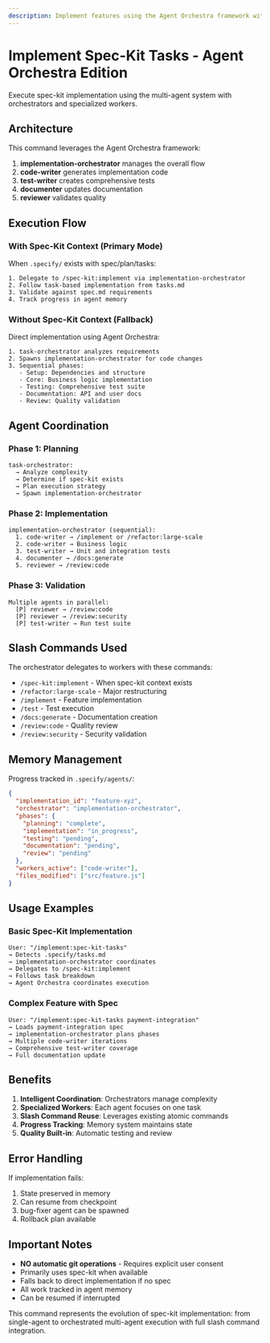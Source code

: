 ```yaml
---
description: Implement features using the Agent Orchestra framework with intelligent task coordination
---
```


# Implement Spec-Kit Tasks - Agent Orchestra Edition

Execute spec-kit implementation using the multi-agent system with orchestrators and specialized workers.

## Architecture

This command leverages the Agent Orchestra framework:
1. **implementation-orchestrator** manages the overall flow
2. **code-writer** generates implementation code
3. **test-writer** creates comprehensive tests
4. **documenter** updates documentation
5. **reviewer** validates quality

## Execution Flow

### With Spec-Kit Context (Primary Mode)
When `.specify/` exists with spec/plan/tasks:
```
1. Delegate to /spec-kit:implement via implementation-orchestrator
2. Follow task-based implementation from tasks.md
3. Validate against spec.md requirements
4. Track progress in agent memory
```

### Without Spec-Kit Context (Fallback)
Direct implementation using Agent Orchestra:
```
1. task-orchestrator analyzes requirements
2. Spawns implementation-orchestrator for code changes
3. Sequential phases:
   - Setup: Dependencies and structure
   - Core: Business logic implementation
   - Testing: Comprehensive test suite
   - Documentation: API and user docs
   - Review: Quality validation
```

## Agent Coordination

### Phase 1: Planning
```
task-orchestrator:
  → Analyze complexity
  → Determine if spec-kit exists
  → Plan execution strategy
  → Spawn implementation-orchestrator
```

### Phase 2: Implementation
```
implementation-orchestrator (sequential):
  1. code-writer → /implement or /refactor:large-scale
  2. code-writer → Business logic
  3. test-writer → Unit and integration tests
  4. documenter → /docs:generate
  5. reviewer → /review:code
```

### Phase 3: Validation
```
Multiple agents in parallel:
  [P] reviewer → /review:code
  [P] reviewer → /review:security
  [P] test-writer → Run test suite
```

## Slash Commands Used

The orchestrator delegates to workers with these commands:
- `/spec-kit:implement` - When spec-kit context exists
- `/refactor:large-scale` - Major restructuring
- `/implement` - Feature implementation
- `/test` - Test execution
- `/docs:generate` - Documentation creation
- `/review:code` - Quality review
- `/review:security` - Security validation

## Memory Management

Progress tracked in `.specify/agents/`:
```json
{
  "implementation_id": "feature-xyz",
  "orchestrator": "implementation-orchestrator",
  "phases": {
    "planning": "complete",
    "implementation": "in_progress",
    "testing": "pending",
    "documentation": "pending",
    "review": "pending"
  },
  "workers_active": ["code-writer"],
  "files_modified": ["src/feature.js"]
}
```

## Usage Examples

### Basic Spec-Kit Implementation
```
User: "/implement:spec-kit-tasks"
→ Detects .specify/tasks.md
→ implementation-orchestrator coordinates
→ Delegates to /spec-kit:implement
→ Follows task breakdown
→ Agent Orchestra coordinates execution
```

### Complex Feature with Spec
```
User: "/implement:spec-kit-tasks payment-integration"
→ Loads payment-integration spec
→ implementation-orchestrator plans phases
→ Multiple code-writer iterations
→ Comprehensive test-writer coverage
→ Full documentation update
```

## Benefits

1. **Intelligent Coordination**: Orchestrators manage complexity
2. **Specialized Workers**: Each agent focuses on one task
3. **Slash Command Reuse**: Leverages existing atomic commands
4. **Progress Tracking**: Memory system maintains state
5. **Quality Built-in**: Automatic testing and review

## Error Handling

If implementation fails:
1. State preserved in memory
2. Can resume from checkpoint
3. bug-fixer agent can be spawned
4. Rollback plan available

## Important Notes

- **NO automatic git operations** - Requires explicit user consent
- Primarily uses spec-kit when available
- Falls back to direct implementation if no spec
- All work tracked in agent memory
- Can be resumed if interrupted

This command represents the evolution of spec-kit implementation: from single-agent to orchestrated multi-agent execution with full slash command integration.
